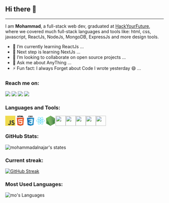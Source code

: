 ## Hi there 👋
___
I am **Mohammad**, a full-stack web dev, graduated at [HackYourFuture](https://github.com/HackYourFuture), where we covered much full-stack languages and tools like:
html, css, javascript, ReactJs, NodeJs, MongoDB, ExpressJs and more design tools.

- 🔭 I’m currently learning ReactJs ...
- 🌱 Next step is learning NextJs ...
- 👯 I’m looking to collaborate on open source projects ...
- 💬 Ask me about AnyThing ...
- ⚡ Fun fact: I always Forget about Code I wrote yesterday :smile: ...

<!-- - 📫 How to reach me: ... -->

### Reach me on:

<a href="https://twitter.com/mo_najar_97"><img 
src="https://img.shields.io/badge/Twitter-1DA1F2?style=for-the-badge&logo=twitter&logoColor=white" /></a>
<a href="https://www.linkedin.com/in/mohammad-al-najar-489023152/"><img 
src="https://img.shields.io/badge/LinkedIn-0077B5?style=for-the-badge&logo=linkedin&logoColor=white" /></a>
<a href="https://stackoverflow.com/users/14668004/monajar" style="color:#F58025"><img
src="https://img.shields.io/badge/Stack_Overflow-FE7A16?style=for-the-badge&logo=stack-overflow&logoColor=white" /></a>
<a href="mailto:malnajjar16@gmail.com"><img src="https://img.shields.io/badge/Gmail-D14836?style=for-the-badge&logo=gmail&logoColor=white"></a>

### Languages and Tools:
<div style="display: flex;">
<img src="https://raw.githubusercontent.com/github/explore/80688e429a7d4ef2fca1e82350fe8e3517d3494d/topics/javascript/javascript.png" width="32" height="32" />
<img src="https://raw.githubusercontent.com/github/explore/80688e429a7d4ef2fca1e82350fe8e3517d3494d/topics/html/html.png" width="32" height="32" />
<img src="https://raw.githubusercontent.com/github/explore/6c6508f34230f0ac0d49e847a326429eefbfc030/topics/css/css.png" width="32" height="32" />
<img src="https://raw.githubusercontent.com/github/explore/80688e429a7d4ef2fca1e82350fe8e3517d3494d/topics/react/react.png" width="32" height="32" />
<img src="https://raw.githubusercontent.com/github/explore/80688e429a7d4ef2fca1e82350fe8e3517d3494d/topics/nodejs/nodejs.png" width="32" height="32" />
<img src="https://user-images.githubusercontent.com/7927596/68089633-dfed3800-fe38-11e9-893e-4efd59306bdd.png" width="32" height="32" />
<img src="https://user-images.githubusercontent.com/674621/71187801-14e60a80-2280-11ea-94c9-e56576f76baf.png" width="32" height="32" />
<img src="https://avatars.githubusercontent.com/u/45120?s=200&v=4" width="32" height="32" />
<img src="https://avatars.githubusercontent.com/u/177543?s=200&v=4" width="32" height="32" />
<img src="https://avatars.githubusercontent.com/u/6078720?s=200&v=4" width="32" height="32" />
</div>

### GitHub Stats:

![mohammadalnajar's states](https://github-readme-stats.vercel.app/api?username=mohammadalnajar&count_private=true&show_icons=true&theme=algolia&hide_border=true)

### Current streak:

[![GitHub Streak](http://github-readme-streak-stats.herokuapp.com?user=mohammadalnajar&theme=algolia&hide_border=true)](https://git.io/streak-stats)

### Most Used Languages:

![mo's Languages](https://github-readme-stats.vercel.app/api/top-langs/?username=mohammadalnajar&show_icons=true&theme=algolia&hide_border=true)


